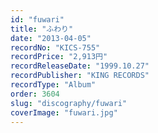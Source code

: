 ```yaml
---
id: "fuwari"
title: "ふわり"
date: "2013-04-05"
recordNo: "KICS-755"
recordPrice: "2,913円"
recordReleaseDate: "1999.10.27"
recordPublisher: "KING RECORDS"
recordType: "Album"
order: 3604
slug: "discography/fuwari"
coverImage: "fuwari.jpg"
---
```



